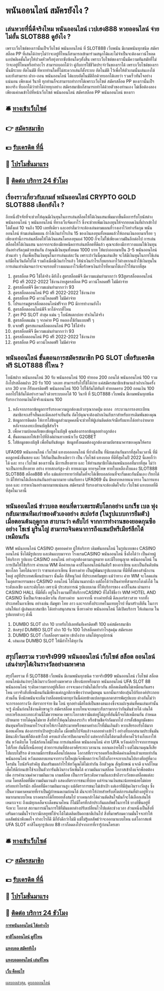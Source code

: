 # พนันออนไลน์ สมัครยังไง ?
## เล่นหวยที่นี่ดีจริงไหม พนันออนไลน์ เวปเฮง888 หวยออนไลน์ จ่ายไม่อั้น SLOT888 ดูยังไง ?
เพราะเว็บไซต์ของเรานั้นเป็ฯเว็บไซต์ พนันออนไลน์ ที่ SLOT888 เว็บพนัน มีเกมพนันทุกชนิด สมัครสล็อต PP ที่เล่นได้ง่ายๆไม่ว่าจะอยู่ที่ไหนก็สามารถเข้ามาร่วมสนุกได้และไม่จำเป็นจะต้องดาวน์โหลดแอปพลิเคชั้นใดๆให้ปวดหัวหรือยุ่งยากซับซ้อนใดๆทั้งสิ้น เพราะเว็บไซต์ของเรานั้นมีความทันสมัยที่ไม่ว่าจะอยู่ที่ไหนหรือทำอะไร สามารถบอกได้ว่า คู่กับการใช้ชีวิตประจำวันของเราได้ เพราะเว็บไซต์ของเรานั้นมีระบบ อัตโนมัติ ที่หากท่านใดที่ไม่สะดวกเล่นก็ตั้งระบบ อัตโนมัติ ไว้เพื่อให้ตัวเกมนั้นเล่นเองได้และยังสามารถ ฝาก-ถอน พนันออนไลน์ ได้แบบอัตโนมัติอีกด้วยบอกได้เลยว่า รวดเร็วทันใจอย่างแน่นอน เพียงแค่ 1นาที ทุกท่านก็จะสามารถทำการได้เพราะเว็บไซต์ สมัครสล็อต PP ของเรานั้นเป็ฯของจริง ที่บอกได้ว่าทำได้ง่ายทุกอย่าง สมัครสมาชิกก็สามารถทำได้ด้วยตัวของท่านเอง ไม่เชื่อต้องลองเพียงแค่กดเข้าไปที่หน้าเว็บไซต์ พนันออนไลน์ สมัครสล็อต PP พนันออนไลน์ ของเรา

## 🛎 [ทางเข้าเว็บไซต์](https://bit.ly/3SdLNi2)
## 👉 [สมัครสมาชิก](https://bit.ly/3SdLNi2)
## 💵 [รับเครดิต ที่นี่](https://bit.ly/3dyRKHj)
## 👑 [โปรโมชั่นมาแรง](https://bit.ly/3dyRKHj)
## 📱 [ติดต่อ บริการ 24 ชัวโมง](https://bit.ly/3dyRKHj)

## เรื่องราวเกี่ยวกับเกมส์ พนันออนไลน์ CRYPTO GOLD SLOT888 เลือกยังไง ?
อีกหนึ่งปัจจัยที่จะช่วยให้คุณมีเงินทุนในการเล่นสล็อตให้ได้เงินแสนเพิ่มมากขึ้นคือการรับโบนัสต่าง พนันออนไลน์ ๆ พนันออนไลน์ ที่ทางเว็บจัดเอาไว้ ซึ่งจะช่วยเพิ่มเงินลงทุนให้จากยอดเงินที่ฝากเข้าไปได้ตั้งแต่ 10 จนถึง 100 เลยทีเดียว และอย่าลืมว่าจะต้องเล่นตามแผนที่วางเอาไว้อย่างรัดกุม พนันออนไลน์ ห้ามเล่นผิดแผน ถ้าได้เงินกำไรเกิน 15 ของเงินลงทุนทั้งหมดแล้วให้ถอนเงินออกมาเรื่อย ๆ เพียงเท่านี้การเล่นสล็อตให้ได้เงินแสนโดยลงทุนแค่ 1000 ก็จะไม่ใช่เพียงความฝันอีกต่อไป
การเล่นสล็อตให้ได้เงินแสน นอกจากจะต้องมีเทคนิคการเล่นสล็อตที่ดีแล้ว คุณจะต้องมีการวางแผนใช้เงินทุนกันอย่างรัดกุมด้วยเช่นกัน ถ้าคุณมีเงินทุนทั้งหมด 1000 บาท ให้แบ่งออกมาเป็น 3-5 พนันออนไลน์ ส่วนเท่า ๆ กันเพื่อเป็นเงินทุนในการเล่นแต่ละวัน เพราะถ้าวันนี้คุณเล่นเสีย จะได้มีเงินทุนในการใช้เล่นแก้มือในวันถัดไปได้ รวมถึงเมื่อมีเงินกำไรแล้ว ให้นำเงินกำไรเก็บแยกเอาไว้ต่างหากแล้วใช้เงินทุนในการเล่นเท่าเดิมจนกว่าจะจบรอบที่วางแผนเอาไว้เพื่อรักษาเงินกำไรที่หามาได้เอาไว้ให้มากที่สุด
1. สูตรสล็อต PG ใช้ได้จริง ดียังไง สูตรสล็อตพีจี มีความแม่นยำมากกว่า 93สูตรสล็อตออนไลน์ PG ฟรี 2022-2022 ใช้งานง่ายสูตรสล็อต PG ดาวน์โหลดฟรี ไม่มีค่าจ่าย
2. สูตรสล็อตพีจี มีความแม่นยำมากกว่า 93
3. สูตรสล็อตออนไลน์ PG ฟรี 2022-2022 ใช้งานง่าย
4. สูตรสล็อต PG ดาวน์โหลดฟรี ไม่มีค่าจ่าย
5. โปรแกรมสูตรสล็อตออนไลน์ฟรีจาก PG มีการทำงานยังไง
6. สูตรสล็อตออนไลน์พีจี หาได้จากที่ไหน
7. สูตร PG SLOT ล่าสุด แม่น ๆ โบนัสแตกบ่อย ทำเงินได้จริง
8. สูตรสล็อตแม่น ๆ จากค่าย PG ทดลองใช้กันแบบฟรี ๆ
9. แจกฟรี สูตรสแกนสล็อตออนไลน์ PG ใช้ได้จริง
10. สูตรสล็อตพีจี มีความแม่นยำมากกว่า 93
11. สูตรสล็อตออนไลน์ PG ฟรี 2022-2022 ใช้งานง่าย
12. สูตรสล็อต PG ดาวน์โหลดฟรี ไม่มีค่าจ่าย

## พนันออนไลน์ ขั้นตอนการสมัครสมาชิก PG SLOT เพื่อรับเครดิตฟรี SLOT888 ที่ไหน ?
โบนัสฝาก พนันออนไลน์ 30 รับ พนันออนไลน์ 100 ทํายอด 200 ถอนได้ พนันออนไลน์ 100 รวมถึงโปรสล็อตฝาก 20 รับ 100 วอเลท สามารถรับไปใช้ได้ง่าย แค่สมัครสมาชิกเข้ามาแล้วฝากเงินครั้งแรก 30 บาท ก็รับเครดิตฟรี พนันออนไลน์ 100 ไปใช้กันได้ทันที ทํายอดครบ 200 ถอนเงิน 100 ออกไปใช้กันได้อย่างรวดเร็วด้วยระบบออโต้ 10 วินาที ที่ SLOT888 เว็บพนัน มีเกมพนันทุกชนิด รับรองว่าถอนเงินได้จริงแน่นอน 100
1. หลังจากกรอกข้อมูลการรับรองความถูกต้องแล้วกรุณากดปุ่ม ตกลง  กระบวนการลงทะเบียนสมาชิกจะเสร็จสิ้นและดีลเลอร์จะยืนยัน ถัดไปคุณจะต้องฝากเงินกับเราสำหรับการเดิมพันของคุณ
2. ข้อมูลการติดต่อ ให้การใส่ข้อมูลส่วนบุคคลนี้จะช่วยให้ผู้เล่นติดต่อเจ้ามือรับแทงได้อย่างง่ายดายหลังจากลงทะเบียนบัญชีสำเร็จ
3. เพื่อความปลอดภัยของข้อมูลในบัญชี คุณต้องกรอกข้อมูลอย่างถูกต้อง
4. ขั้นตอนแลกให้เข้าไปที่ลิงค์ผ่านทางหน้าเว็บ G2GBET
5. ใส่ข้อมูลของบัญชี เพื่อยืนยันข้อมูล  ข้อมูลทั้งหมดต้องถูกต้องตามบัตรธนาคารของคุณให้ครบ

UFA069 พนันออนไลน์ เว็บไซต์ แทงบอลออนไลน์ ที่กำลังเป็น ที่นิยมเล่นกันมากที่สุดในเวลานี้ ที่มีคอลูกหนังชื่นชอบ และ ให้กันเป็นเสียงเดียวว่า เป็น เว็บไซต์ แทงบอล ที่ดีที่สุดในปี 2022 นี้เลยก็ว่าได้ และ ทาง เว็บไซต์ ของเรานั้น มีการเสี่ยงทาย และ ให้ท่านสมาชิกได้เล่นพนันบอลที่มากที่สุด ไม่ว่าจะเป็นการเสี่ยงทาย อย่าง ทายสกอร์สูง-ต่ำ ทายเตะมุม ทายจุดโทษ ทายใบเหลืองใบแดง SLOT888 SLOT888 สล็อต888 หรือ แม้แต่การทายว่าทีมใดที่จะได้เขี่ยบอลก่อนที่จะเริ่มเตะกันนั้นเอง เรียกได้ว่า มีให้ท่านได้เลือกเล่นกันอย่างมากมาย เล่นกับทาง UFA069 นั้น มีหลากหลายแนวทาง ในการแทงบอล และ การหาเงินอย่างมากมายแน่นอน สมัครมาสิ รับรองท่านจะต้องติดใจกับ เว็บไซต์ แทงบอลที่ดีที่สุดในเวลานี้

## พนันออนไลน์ ข่าวบอล ตอนที่ดาวเตะระดับโลกอย่าง แกเร็ธ เบล พุ่งกลับมาชนทีมเก่าของตัวเองอย่าง สเปอร์ส (ในรูปแบบการยืมตัว) เมื่อตอนต้นฤดูกาล สาบานว่า คลับไก่ จากการทำงานของยอดกุนซืออย่าง โชเซ่ มูรินโญ่ สามารถจินตนาการถึงแชมป์พรีเมียร์ลีกได้เหมือนกัน
WM พนันออนไลน์ CASINO สุดยอดค่าย ผู้ให้บริการ เดิมพันออนไลน์ ในรูปแบบของ CASINO ออนไลน์ ซึ่งได้มีรูปแบบ และต้นแบบมาจาก โรงแรมCASINO พนันออนไลน์ ซึ่งถือได้ว่า เป็นค่ายผู้ให้บริการ รูปแบบ CASINO ออนไลน์ อย่างถูกต้องตามกฎหมาย และมีใบอนุญาต พนันออนไลน์ ในการเปิดให้ใช้บริการ ค่ายเกม WM คือค่ายเกม คาสิโนออนไลน์อันดับ1 ของอาเซียน และเป็นอันดับต้น ของโลก โดยได้ฉายาว่า ราชาแห่งอาเซียน ซึ่งทางค่าย เป็นผู้พัฒนารูปแบบเกม ที่มีที่ตั้งของสำนักงานใหญ่ อยู่ที่ประเทศเพื่อนบ้านเรา นั้นคือ ที่สีหนุวิลล์ ที่ประเทศกัมพูชา
แม้ว่าทาง ค่าย WM จะโลดแล่น ในอุตสาหกรรมของ CASINO ออนไลน์ ได้ไม่นานมากนัก แต่ถือได้ว่าเป็นค่ายที่สามารถโด่งดังได้ ในระดับเอเชีย และระดับโลก เพราะมี ประสบการณ์ รูปแบบเกม ที่ให้บริการของ คาสิโนสด ผ่านทาง CASINO HALL ที่มีที่ตั้ง อยู่ในโรงแรมที่ให้บริการCASINO ที่ได้ใช้ชื่อว่า WM HOTEL AND CASINO ซึ่งเป็นเจ้าของเดียวกัน กับทางค่าย  นอกจากนี้ ทางค่ายยังมี ดีลเลอร์สาวสวย จากทั้งประเทศในอาเซียน อย่างเช่น กัมพูชา ไทย ลาว และจากทั้งประเทศในแทบยุโรป ที่มาสร้างสีสัน ในการเล่นให้แก่ ผู้เล่นและสมาชิก ได้อย่างสนุกสนาน ซึ่งทางค่าย พนันออนไลน์ ได้เปิดบริการ ให้เล่นเกม ในรูปแบบต่างๆ ดังนี้
1. DUMBO SLOT ฝาก 10 บาทรับไปเลยทันทีเครดิตฟรี 100 แค่สมัครสมาชิก
2. ข้อสรุป DUMBO SLOT ฝาก 10 รับ 100 โปรสล็อตทำกำไรสุดคุ้ม สมัครเลย
3. DUMBO SLOT เว็บสล็อตรวมค่าย เข้าถึงง่าย เล่นได้ทุกอุปกรณ์
4. เล่นเกม DUMBO SLOT ให้มีกำไรได้ทุกวัน

## สรุปโดยรวม รวยจริง999 พนันออนไลน์ เว็บไซต์ สล็อต ออนไลน์เล่นง่ายๆได้เงินรางวัลอย่างมหาศาล
สรุปโดยรวม ที่ SLOT888 เว็บพนัน มีเกมพนันทุกชนิด รวยจริง999 พนันออนไลน์ เว็บไซต์ สล็อต ออนไลน์เล่นง่ายๆได้เงินรางวัลอย่างมหาศาล เสี่ยงน้อยหรือมาก พนันออนไลน์ UFA SLOT 88 พนันออนไลน์ ระดับความยากอยู่ที่เลือก อาจจะมองว่ามันไม่เกี่ยวกัน สล็อตเดิมพันไม่เหมือนกันตรงไหน เอาจริงสิ่งที่เหมือนกันมีเพียงแค่กฎกติกาเพียงว่ากดปุ่มหมุน นอกนั้นเราต้องลุ้นไปกับองค์ประกอบส่วนอื่น ซึ่งนักพนันจะเห็นว่าสล็อตหน้าตาทุกวันนี้ค่อยข้างแปลกหูแลกตาสารพัดรูปแบบ ต่างกันไม่ว่าจะการออกรางวัล อัตราการจ่าย ธีม ไลน์ ทุกอย่างมีสไตล์เป็นของตนเองซึ่งจะแฝงจุเด่นที่คนเล่นเท่านั้นจะรู้ ดังนั้นก่อนใช้งานศึกษาดูว่า สมัครสล็อต แบบไหนจะเหมาะกับเรามากกว่ากันมันช่วยได้ เล่นได้เยอะหรือเลอะเทอะส่วนนี้ไม่ควรพลาด เพราะโอกาสเรามีแต่อยู่ไม่ถูกที่อันนี้ก็จบได้เหมือนกัน
กำหนดเป้าหมาย รายได้คุณไม่หาย สิ่งที่ทำให้คุณไม่หลงระเริง หรือข้ามขีดจำกัดมากไป การตั้งข้อผูกมัดของต้นทุนหรือเป้าหมายไว้จะช่วยให้เราไม่ประมาทหรือพลาดทำอะไรที่มันเกินตัว หากเสียรองรับได้มากน้อยแค่ไหน ต้องการทำเป้าอยู่ระดับใด เมื่อขยับไปจับแล้วจงถอยห่างเข้าไว้ อย่างที่บอกสนามประชันมันมีชนะสักวันแพ้ก็ต้องเข้าใกล้ ครบแล้วก็ควรปิดเกมจบไป แต่หากยังไม่ได้ตามสิ่งที่คาดไว้เร่งเก็บเอาให้ทัน
หวังเติบโต โบนัสก้อนโตมีไหม การเล่นสล็อต พนันออนไลน์ ค่าย UFA หวังแค่กำไรจากการหมุนไปเรื่อย อันนี้ก็เหนื่อยอยู่ ด้วยการเล่นที่ต้องอาศัยระยะเวลานาน ออกผลง่ายได้ไว แต่ไม่นานคุณก็เสียไปแบบไม่รีรอ ด้วยเกมมีการขับเคลื่อนไปตลอด โอกาสที่เราจะรอดหรือเสียคิดค่าเฉลี่ยแล้วแทบเท่ากัน พนันออนไลน์ หวังผลตอบแทนจากรางวัลใหญ่แจ๊กพ็อตกว่าจะไปถึงก็อาจจะยากเกินไปบางทีอยู่ที่ดวงใครมัน โบนัสจึงสำคัญ มันเสริมผลกำไรให้ทวีคูณได้ไม่เท่ากัน อีกตัวคูณ สัญลักษณ์ แจกดี แจกถี่ไหมเช็คให้ดีก่อนเข้าใช้จะเป็นตัวการันตีเงินรางวัลเพิ่มได้
ความผันผวนสล็อต โอกาสเข้าถึงแจ๊กพ็อตต้องเช็ค การคำนวณค่าความผันผวน เกมสล็อต เป็นการวัดระดับความถี่และเข้าถึงรางวัลของสล็อตแต่ละเกม โดยสล็อตที่มีความผันผวนต่ำ แสดงอัตราการชนะที่บ่อย แต่จำนวนเงินชนะน้อยหน่อยไม่ค่อยอร่อยเท่าไหร่นัก สล็อตที่มีความผันผวนสูง แม้อัตราการชนะไม่เข้าเป้า แต่เอาทีมีลุ้นเงินรางวัลสูง ซึ่งเป็นความคาดหมายที่เราเป็นผู้กำหนดเกมก่อนได้ มันจะทำให้ง่ายสำหรับสไตล์การเล่นที่ต่างอยู่ที่วางหมากมาแบบไหน บางคนรอได้ก็ทยอยสั่งสมไป บางคนกล้าได้ด่วนตัดสินใจมันก็จะได้เลือกเล่นให้เหมาะเจาะ
ถึงแม้ทุกเคล็ดจะเด็ดขนาดไหน ก็ไม่มีใครที่กล้าประกันผลลัพธ์ในการใช้ บางทีขึ้นอยู่ที่จังหวะ โอกาส สถานการณ์ในการใช้ที่มันแตกต่างปรับเปลี่ยนไวไปแต่ละช่วงเวลา ส่วนหนึ่งเป็นสิ่งที่เสริมความมั่นใจว่าเรามีกลยุทธ์ใช้จะได้ไม่เตลิดเปิดอกชกตีเกินไป สิ่งที่มาพร้อมความมั่นใจจะทำให้ผลลัพธ์น่าพึงพอใจ ทำอะไรก็ดี มีก็ยังดีกว่าไม่มี แม้ไม่รู้ผลลัพธ์ว่าจะออกมาแบบไหน แต่โอกาสแพ้ UFA SLOT คาสิโนทุกรูปแบบ 88 เราก็ลดลงไปจากการที่เรารู้ก่อนใครเขา

## 🛎 [ทางเข้าเว็บไซต์](https://bit.ly/3SdLNi2)
## 👉 [สมัครสมาชิก](https://bit.ly/3SdLNi2)
## 💵 [รับเครดิต ที่นี่](https://bit.ly/3dyRKHj)
## 👑 [โปรโมชั่นมาแรง](https://bit.ly/3dyRKHj)
## 📱 [ติดต่อ บริการ 24 ชัวโมง](https://bit.ly/3dyRKHj)

#### [การพนันออนไลน์ ได้อย่างไร](https://atom.io/themes/การพนันออนไลน์%20ได้อย่างไร)
#### [คาสิโนออนไลน์ ดูที่ไหน](https://atom.io/themes/คาสิโนออนไลน์%20ดูที่ไหน)
#### [แทงบอล สมัครยังไง](https://atom.io/themes/แทงบอล%20สมัครยังไง)
#### [แทงบอลออนไลน์ เล่นที่ไหน](https://atom.io/themes/แทงบอลออนไลน์%20เล่นที่ไหน)
#### [เว็บ คืออะไร](https://atom.io/themes/เว็บ%20คืออะไร)

[ผลบอลล่าสุด](https://siamsport.tv "ผลบอลล่าสุด"), [ดูบอลออนไลน์](https://siamsport.tv/ดูบอลสด "ดูบอลออนไลน์")